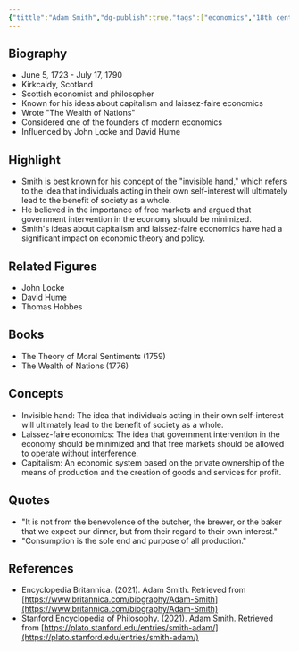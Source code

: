```yaml
---
{"tittle":"Adam Smith","dg-publish":true,"tags":["economics","18th century","revolution-era","Scottish","figures"],"born-date":1723,"keywords":"invisible hand, laissez-faire economics, capitalism","aliases":"The Wealth of Nations","permalink":"/philosophers/revolution-era/adam-smith/","dgPassFrontmatter":true}
---
```



## Biography

-   June 5, 1723 - July 17, 1790
-   Kirkcaldy, Scotland
-   Scottish economist and philosopher
-   Known for his ideas about capitalism and laissez-faire economics
-   Wrote "The Wealth of Nations"
-   Considered one of the founders of modern economics
-   Influenced by John Locke and David Hume

## Highlight

-   Smith is best known for his concept of the "invisible hand," which refers to the idea that individuals acting in their own self-interest will ultimately lead to the benefit of society as a whole.
-   He believed in the importance of free markets and argued that government intervention in the economy should be minimized.
-   Smith's ideas about capitalism and laissez-faire economics have had a significant impact on economic theory and policy.

## Related Figures

-   John Locke
-   David Hume
-   Thomas Hobbes

## Books

-   The Theory of Moral Sentiments (1759)
-   The Wealth of Nations (1776)

## Concepts

-   Invisible hand: The idea that individuals acting in their own self-interest will ultimately lead to the benefit of society as a whole.
-   Laissez-faire economics: The idea that government intervention in the economy should be minimized and that free markets should be allowed to operate without interference.
-   Capitalism: An economic system based on the private ownership of the means of production and the creation of goods and services for profit.

## Quotes

-   "It is not from the benevolence of the butcher, the brewer, or the baker that we expect our dinner, but from their regard to their own interest."
-   "Consumption is the sole end and purpose of all production."

## References

-   Encyclopedia Britannica. (2021). Adam Smith. Retrieved from [https://www.britannica.com/biography/Adam-Smith](https://www.britannica.com/biography/Adam-Smith)
-   Stanford Encyclopedia of Philosophy. (2021). Adam Smith. Retrieved from [https://plato.stanford.edu/entries/smith-adam/](https://plato.stanford.edu/entries/smith-adam/)